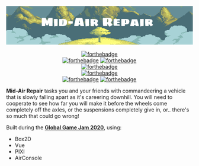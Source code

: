 <div align="center">

  <img src="docs/logo.png">
  
  [![forthebadge](https://forthebadge.com/images/badges/as-seen-on-tv.svg)](https://forthebadge.com)  
  [![forthebadge](https://forthebadge.com/images/badges/built-by-neckbeards.svg)](https://forthebadge.com) [![forthebadge](https://forthebadge.com/images/badges/built-with-science.svg)](https://forthebadge.com)  
  [![forthebadge](https://forthebadge.com/images/badges/compatibility-betamax.svg)](https://forthebadge.com)  
  [![forthebadge](https://forthebadge.com/images/badges/contains-technical-debt.svg)](https://forthebadge.com)  
  [![forthebadge](https://forthebadge.com/images/badges/made-with-javascript.svg)](https://forthebadge.com) [![forthebadge](https://forthebadge.com/images/badges/made-with-vue.svg)](https://forthebadge.com)
</div>

**Mid-Air Repair** tasks you and your friends with commandeering a vehicle that is slowly falling apart as it's careering downhill. You will need to cooperate to see how far you will make it before the wheels come completely off the axles, or the suspensions completely give in, or.. there's so much that could go wrong!

Built during the **[Global Game Jam 2020](https://globalgamejam.org/)**, using:
- Box2D
- Vue
- PIXI
- AirConsole
